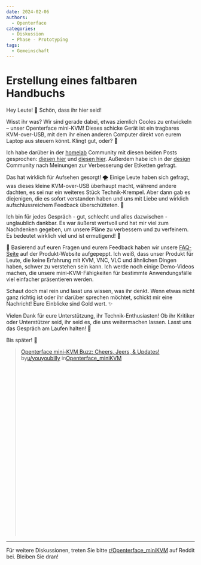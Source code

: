 ```yaml
---
date: 2024-02-06
authors:
  - Openterface
categories:
  - Diskussion
  - Phase - Prototyping
tags:
  - Gemeinschaft
---
```


# Erstellung eines faltbaren Handbuchs

Hey Leute! 🎉 Schön, dass ihr hier seid!

Wisst ihr was? Wir sind gerade dabei, etwas ziemlich Cooles zu entwickeln – unser Openterface mini-KVM! Dieses schicke Gerät ist ein tragbares KVM-over-USB, mit dem ihr einen anderen Computer direkt von eurem Laptop aus steuern könnt. Klingt gut, oder? 🚀

Ich habe darüber in der [homelab](https://www.reddit.com/r/homelab/) Community mit diesen beiden Posts gesprochen: [diesen hier](https://www.reddit.com/r/homelab/comments/1acdfwt/crafting_a_minikvm_prototype_in_a_black_aluminium/?utm_source=share&utm_medium=web2x&context=3) und [diesen hier](https://www.reddit.com/r/homelab/comments/1ahwrl4/trying_out_my_minikvm_on_ubuntu_any_feedback/?utm_source=share&utm_medium=web2x&context=3). Außerdem habe ich in der [design](https://www.reddit.com/r/Design/comments/1aht6m3/new_look_for_our_minikvm_what_do_you_think/?utm_source=share&utm_medium=web2x&context=3) Community nach Meinungen zur Verbesserung der Etiketten gefragt.

Das hat wirklich für Aufsehen gesorgt! 🌪️ Einige Leute haben sich gefragt, was dieses kleine KVM-over-USB überhaupt macht, während andere dachten, es sei nur ein weiteres Stück Technik-Krempel. Aber dann gab es diejenigen, die es sofort verstanden haben und uns mit Liebe und wirklich aufschlussreichem Feedback überschütteten. 🥰

Ich bin für jedes Gespräch - gut, schlecht und alles dazwischen - unglaublich dankbar. Es war äußerst wertvoll und hat mir viel zum Nachdenken gegeben, um unsere Pläne zu verbessern und zu verfeinern. Es bedeutet wirklich viel und ist ermutigend! 🌟

🤔 Basierend auf euren Fragen und eurem Feedback haben wir unsere [FAQ-Seite](https://openterface.com/faq/) auf der Produkt-Website aufgepeppt. Ich weiß, dass unser Produkt für Leute, die keine Erfahrung mit KVM, VNC, VLC und ähnlichen Dingen haben, schwer zu verstehen sein kann. Ich werde noch einige Demo-Videos machen, die unsere mini-KVM-Fähigkeiten für bestimmte Anwendungsfälle viel einfacher präsentieren werden.

Schaut doch mal rein und lasst uns wissen, was ihr denkt. Wenn etwas nicht ganz richtig ist oder ihr darüber sprechen möchtet, schickt mir eine Nachricht! Eure Einblicke sind Gold wert. ✨

Vielen Dank für eure Unterstützung, ihr Technik-Enthusiasten! Ob ihr Kritiker oder Unterstützer seid, ihr seid es, die uns weitermachen lassen. Lasst uns das Gespräch am Laufen halten! 💌

Bis später! 🌈

<!-- more -->


<blockquote class="reddit-embed-bq" style="height:500px" data-embed-height="479"><a href="https://www.reddit.com/r/Openterface_miniKVM/comments/1ak4kes/minikvm_openterface_buzz_cheers_jeers_updates/">Openterface mini-KVM Buzz: Cheers, Jeers, &amp; Updates!</a><br> by<a href="https://www.reddit.com/user/youyoubilly/">u/youyoubilly</a> in<a href="https://www.reddit.com/r/Openterface_miniKVM/">Openterface_miniKVM</a></blockquote><script async="" src="https://embed.reddit.com/widgets.js" charset="UTF-8"></script>

--------

Für weitere Diskussionen, treten Sie bitte [r/Openterface_miniKVM](https://www.reddit.com/r/Openterface_miniKVM/) auf Reddit bei. Bleiben Sie dran!
